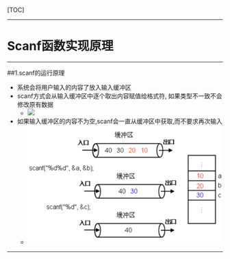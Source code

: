 [TOC]

---

# Scanf函数实现原理

---

##1.scanf的运行原理
- 系统会将用户输入的内容了放入输入缓冲区
- scanf方式会从输入缓冲区中逐个取出内容赋值给格式符, 如果类型不一致不会修改原有数据
    + ![](./images/Snip20150513_25.png)
- 如果输入缓冲区的内容不为空,scanf会一直从缓冲区中获取,而不要求再次输入
    + ![](./images/Snip20150513_21.png)

---


